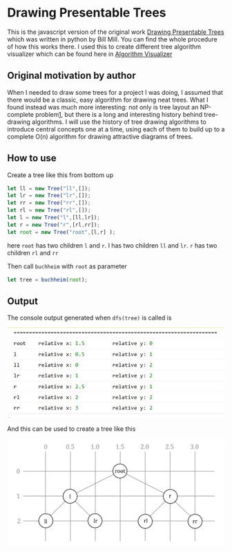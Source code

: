 # Drawing Presentable Trees

This is the javascript version of the original work [Drawing Presentable Trees](https://llimllib.github.io/pymag-trees/) which was written in python by Bill Mill. You can find the whole procedure of how this works there.
I used this to create different tree algorithm visualizer which can be found here in [Algorithm Visualizer](https://github.com/TamimEhsan/AlgorithmVisualizer)

## Original motivation by author

When I needed to draw some trees for a project I was doing, I assumed  that there would be a classic, easy algorithm for drawing neat trees.  What I found instead was much more interesting: not only is tree layout  an NP-complete problem[1](https://llimllib.github.io/pymag-trees/#foot1), but there is a long and interesting history behind tree-drawing  algorithms. I will use the history of tree drawing algorithms to  introduce central concepts one at a time, using each of them to build up to a complete O(n) algorithm for drawing attractive diagrams of trees.

## How to use

Create a tree like this from bottom up

```javascript
let ll = new Tree("ll",[]);
let lr = new Tree("lr",[]);
let rr = new Tree("rr",[]);
let rl = new Tree("rl",[]);
let l = new Tree("l",[ll,lr]);
let r = new Tree("r",[rl,rr]);
let root = new Tree("root",[l,r] );
```

here `root` has two children  `l` and `r`. l has two children `ll` and `lr`. `r` has two children `rl` and `rr`

Then call `buchheim` with `root` as parameter

```javascript
let tree = buchheim(root);
```



## Output

The console output generated when `dfs(tree)` is called is

![](Assets/console.jpg)

And this can be used to create a tree like this

![](Assets/tree.jpg)
